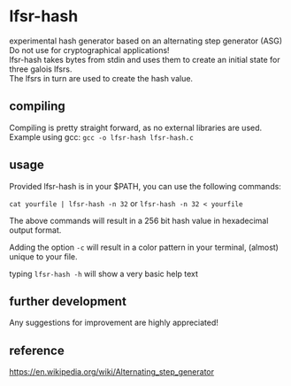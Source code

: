 # lfsr-hash
experimental hash generator based on an alternating step generator (ASG)  
Do not use for cryptographical applications!  
lfsr-hash takes bytes from stdin and uses them to create an initial state for three galois lfsrs.    
The lfsrs in turn are used to create the hash value.  
## compiling
Compiling is pretty straight forward, as no external libraries are used.  
Example using gcc: `gcc -o lfsr-hash lfsr-hash.c`  
## usage
Provided lfsr-hash is in your $PATH, you can use the following commands:

`cat yourfile | lfsr-hash -n 32` or `lfsr-hash -n 32 < yourfile`  

The above commands will result in a 256 bit hash value in hexadecimal output format.

Adding the option `-c` will result in a color pattern in your terminal, (almost) unique to your file.  

typing `lfsr-hash -h` will show a very basic help text

## further development
Any suggestions for improvement are highly appreciated!  
## reference
https://en.wikipedia.org/wiki/Alternating_step_generator
